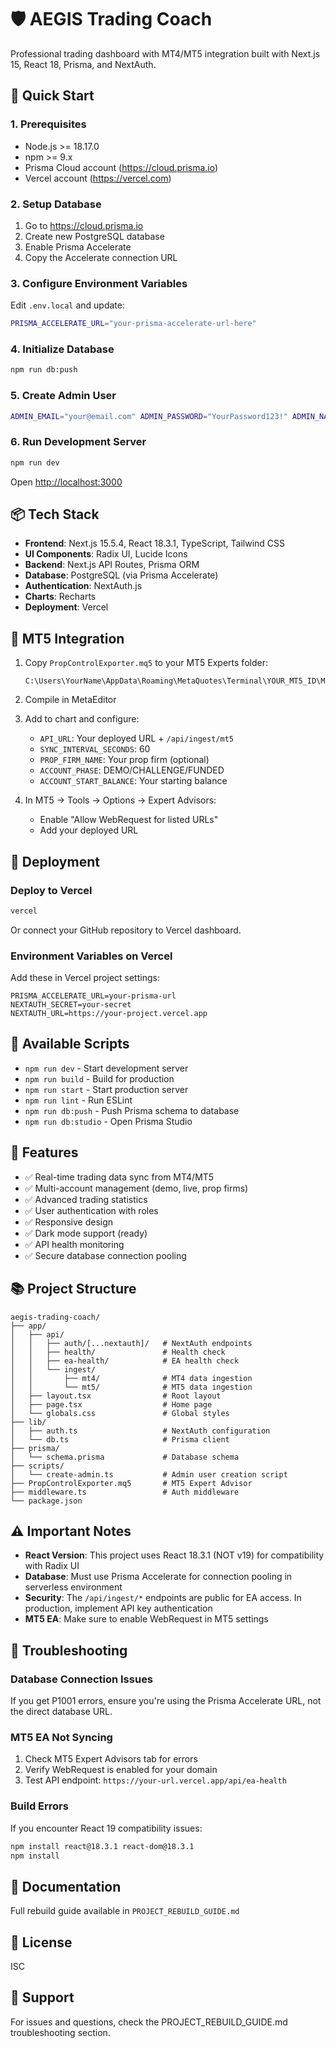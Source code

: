 # 🛡️ AEGIS Trading Coach

Professional trading dashboard with MT4/MT5 integration built with Next.js 15, React 18, Prisma, and NextAuth.

## 🚀 Quick Start

### 1. Prerequisites

- Node.js >= 18.17.0
- npm >= 9.x
- Prisma Cloud account (https://cloud.prisma.io)
- Vercel account (https://vercel.com)

### 2. Setup Database

1. Go to https://cloud.prisma.io
2. Create new PostgreSQL database
3. Enable Prisma Accelerate
4. Copy the Accelerate connection URL

### 3. Configure Environment Variables

Edit `.env.local` and update:

```bash
PRISMA_ACCELERATE_URL="your-prisma-accelerate-url-here"
```

### 4. Initialize Database

```bash
npm run db:push
```

### 5. Create Admin User

```bash
ADMIN_EMAIL="your@email.com" ADMIN_PASSWORD="YourPassword123!" ADMIN_NAME="Your Name" npx tsx scripts/create-admin.ts
```

### 6. Run Development Server

```bash
npm run dev
```

Open [http://localhost:3000](http://localhost:3000)

## 📦 Tech Stack

- **Frontend**: Next.js 15.5.4, React 18.3.1, TypeScript, Tailwind CSS
- **UI Components**: Radix UI, Lucide Icons
- **Backend**: Next.js API Routes, Prisma ORM
- **Database**: PostgreSQL (via Prisma Accelerate)
- **Authentication**: NextAuth.js
- **Charts**: Recharts
- **Deployment**: Vercel

## 📡 MT5 Integration

1. Copy `PropControlExporter.mq5` to your MT5 Experts folder:
   ```
   C:\Users\YourName\AppData\Roaming\MetaQuotes\Terminal\YOUR_MT5_ID\MQL5\Experts\
   ```

2. Compile in MetaEditor

3. Add to chart and configure:
   - `API_URL`: Your deployed URL + `/api/ingest/mt5`
   - `SYNC_INTERVAL_SECONDS`: 60
   - `PROP_FIRM_NAME`: Your prop firm (optional)
   - `ACCOUNT_PHASE`: DEMO/CHALLENGE/FUNDED
   - `ACCOUNT_START_BALANCE`: Your starting balance

4. In MT5 → Tools → Options → Expert Advisors:
   - Enable "Allow WebRequest for listed URLs"
   - Add your deployed URL

## 🚀 Deployment

### Deploy to Vercel

```bash
vercel
```

Or connect your GitHub repository to Vercel dashboard.

### Environment Variables on Vercel

Add these in Vercel project settings:

```
PRISMA_ACCELERATE_URL=your-prisma-url
NEXTAUTH_SECRET=your-secret
NEXTAUTH_URL=https://your-project.vercel.app
```

## 📝 Available Scripts

- `npm run dev` - Start development server
- `npm run build` - Build for production
- `npm run start` - Start production server
- `npm run lint` - Run ESLint
- `npm run db:push` - Push Prisma schema to database
- `npm run db:studio` - Open Prisma Studio

## 🔑 Features

- ✅ Real-time trading data sync from MT4/MT5
- ✅ Multi-account management (demo, live, prop firms)
- ✅ Advanced trading statistics
- ✅ User authentication with roles
- ✅ Responsive design
- ✅ Dark mode support (ready)
- ✅ API health monitoring
- ✅ Secure database connection pooling

## 📚 Project Structure

```
aegis-trading-coach/
├── app/
│   ├── api/
│   │   ├── auth/[...nextauth]/   # NextAuth endpoints
│   │   ├── health/               # Health check
│   │   ├── ea-health/            # EA health check
│   │   └── ingest/
│   │       ├── mt4/              # MT4 data ingestion
│   │       └── mt5/              # MT5 data ingestion
│   ├── layout.tsx                # Root layout
│   ├── page.tsx                  # Home page
│   └── globals.css               # Global styles
├── lib/
│   ├── auth.ts                   # NextAuth configuration
│   └── db.ts                     # Prisma client
├── prisma/
│   └── schema.prisma             # Database schema
├── scripts/
│   └── create-admin.ts           # Admin user creation script
├── PropControlExporter.mq5       # MT5 Expert Advisor
├── middleware.ts                 # Auth middleware
└── package.json
```

## ⚠️ Important Notes

- **React Version**: This project uses React 18.3.1 (NOT v19) for compatibility with Radix UI
- **Database**: Must use Prisma Accelerate for connection pooling in serverless environment
- **Security**: The `/api/ingest/*` endpoints are public for EA access. In production, implement API key authentication
- **MT5 EA**: Make sure to enable WebRequest in MT5 settings

## 🐛 Troubleshooting

### Database Connection Issues

If you get P1001 errors, ensure you're using the Prisma Accelerate URL, not the direct database URL.

### MT5 EA Not Syncing

1. Check MT5 Expert Advisors tab for errors
2. Verify WebRequest is enabled for your domain
3. Test API endpoint: `https://your-url.vercel.app/api/ea-health`

### Build Errors

If you encounter React 19 compatibility issues:

```bash
npm install react@18.3.1 react-dom@18.3.1
npm install
```

## 📖 Documentation

Full rebuild guide available in `PROJECT_REBUILD_GUIDE.md`

## 📄 License

ISC

## 🤝 Support

For issues and questions, check the PROJECT_REBUILD_GUIDE.md troubleshooting section.
